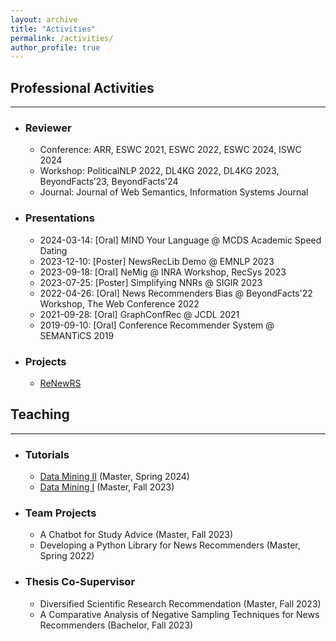 ```yaml
---
layout: archive
title: "Activities"
permalink: /activities/
author_profile: true
---
```


## Professional Activities
--------------------------

* ### Reviewer
  * Conference: ARR, ESWC 2021, ESWC 2022, ESWC 2024, ISWC 2024
  * Workshop: PoliticalNLP 2022, DL4KG 2022, DL4KG 2023, BeyondFacts’23, BeyondFacts'24
  * Journal: Journal of Web Semantics, Information Systems Journal

* ### Presentations
  * 2024-03-14: [Oral] MIND Your Language @ MCDS Academic Speed Dating
  * 2023-12-10: [Poster] NewsRecLib Demo @ EMNLP 2023
  * 2023-09-18: [Oral] NeMig @ INRA Workshop, RecSys 2023
  * 2023-07-25: [Poster] Simplifying NNRs @ SIGIR 2023
  * 2022-04-26: [Oral] News Recommenders Bias @ BeyondFacts'22 Workshop, The Web Conference 2022
  * 2021-09-28: [Oral] GraphConfRec @ JCDL 2021
  * 2019-09-10: [Oral] Conference Recommender System @ SEMANTiCS 2019


* ### Projects
  * [ReNewRS](https://www.uni-mannheim.de/dws/research/projects/renewrs/)

## Teaching
-----------

* ### Tutorials
  * [Data Mining II](https://www.uni-mannheim.de/dws/teaching/course-details/courses-for-master-candidates/ie-672-data-mining-2/) (Master, Spring 2024)
  * [Data Mining I](https://www.uni-mannheim.de/dws/teaching/course-details/courses-for-master-candidates/ie-500-data-mining/) (Master, Fall 2023)
* ### Team Projects
  * A Chatbot for Study Advice (Master, Fall 2023)
  * Developing a Python Library for News Recommenders (Master, Spring 2022)
* ### Thesis Co-Supervisor
  * Diversified Scientific Research Recommendation (Master, Fall 2023)
  * A Comparative Analysis of Negative Sampling Techniques for News Recommenders (Bachelor, Fall 2023)

